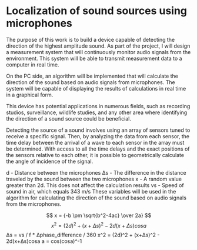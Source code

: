 # Localization of sound sources using microphones
The purpose of this work is to build a device capable of detecting the direction of the highest amplitude sound. As part of the project, I will design a measurement system that will continuously monitor audio signals from the environment. This system will be able to transmit measurement data to a computer in real time.

On the PC side, an algorithm will be implemented that will calculate the direction of the sound based on audio signals from microphones. The system will be capable of displaying the results of calculations in real time in a graphical form.

This device has potential applications in numerous fields, such as recording studios, surveillance, wildlife studies, and any other area where identifying the direction of a sound source could be beneficial.

Detecting the source of a sound involves using an array of sensors tuned to receive a specific signal. Then, by analyzing the data from each sensor, the time delay between the arrival of a wave to each sensor in the array must be determined. With access to all the time delays and the exact positions of the sensors relative to each other, it is possible to geometrically calculate the angle of incidence of the signal. 

d - Distance between the microphones
Δs - The difference in the distance traveled by the sound between the two microphones
x - A random value greater than 2d. This does not affect the calculation results
vs - Speed of sound in air, which equals 343 m/s
These variables will be used in the algorithm for calculating the direction of the sound based on audio signals from the microphones.

$$ x = {-b \pm \sqrt{b^2-4ac} \over 2a} $$
$$ x^2 = {(2d)^2 + (x+Δs)^2 - 2d(x+Δs)cosa} $$
Δs = vs / f * Δphase_difference / 360
x^2 = (2d)^2 + (x+Δs)^2 - 2d(x+Δs)cosa
a = cos(cosa)^-1
